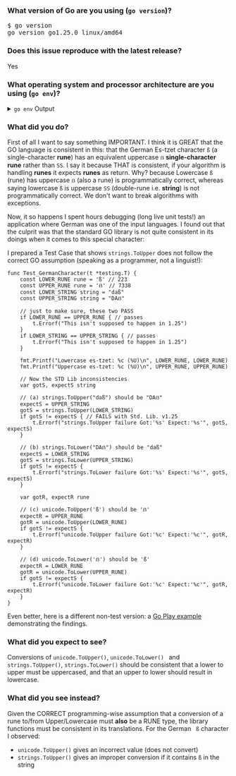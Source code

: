 <!-- Please answer these questions before submitting your issue. Thanks! -->

### What version of Go are you using (`go version`)?

<pre>
$ go version
go version go1.25.0 linux/amd64
</pre>

### Does this issue reproduce with the latest release?

Yes

### What operating system and processor architecture are you using (`go env`)?

<details><summary><code>go env</code> Output</summary><br><pre>
$ go env
AR='ar'
CC='gcc'
CGO_CFLAGS='-O2 -g'
CGO_CPPFLAGS=''
CGO_CXXFLAGS='-O2 -g'
CGO_ENABLED='1'
CGO_FFLAGS='-O2 -g'
CGO_LDFLAGS='-O2 -g'
CXX='g++'
GCCGO='gccgo'
GO111MODULE=''
GOAMD64='v1'
GOARCH='amd64'
GOAUTH='netrc'
GOBIN='/home/lordofscripts/go/bin'
GOCACHE='/home/lordofscripts/.cache/go-build'
GOCACHEPROG=''
GODEBUG=''
GOENV='/home/lordofscripts/.config/go/env'
GOEXE=''
GOEXPERIMENT=''
GOFIPS140='off'
GOFLAGS=''
GOGCCFLAGS='-fPIC -m64 -pthread -Wl,--no-gc-sections -fmessage-length=0 -ffile-prefix-map=/tmp/go-build3576437392=/tmp/go-build -gno-record-gcc-switches'
GOHOSTARCH='amd64'
GOHOSTOS='linux'
GOINSECURE=''
GOMOD='/dev/null'
GOMODCACHE='/home/lordofscripts/go/pkg/mod'
GONOPROXY=''
GONOSUMDB=''
GOOS='linux'
GOPATH='/home/lordofscripts/go'
GOPRIVATE=''
GOPROXY='https://proxy.golang.org,direct'
GOROOT='/usr/local/go'
GOSUMDB='sum.golang.org'
GOTELEMETRY='local'
GOTELEMETRYDIR='/home/lordofscripts/.config/go/telemetry'
GOTMPDIR=''
GOTOOLCHAIN='auto'
GOTOOLDIR='/usr/local/go/pkg/tool/linux_amd64'
GOVCS=''
GOVERSION='go1.25.0'
GOWORK=''
PKG_CONFIG='pkg-config'
uname -sr: Linux 6.12.41+deb13-amd64
Distributor ID:	Debian
Description:	Debian GNU/Linux 13 (trixie)
Release:	13
Codename:	trixie
/lib/x86_64-linux-gnu/libc.so.6: GNU C Library (Debian GLIBC 2.41-12) stable release version 2.41.
gdb --version: GNU gdb (Debian 16.3-1) 16.3
</pre></details>

### What did you do?

First of all I want to say something IMPORTANT. I think it is GREAT that the GO language is consistent in this: that the German Es-tzet character `ß`  (a single-character **rune**) has an equivalent uppercase `ẞ` **single-character rune** rather than `SS`. I say it because THAT is consistent, if your algorithm is handling **runes** it expects **runes** as return. Why? because Lowercase `ß` (rune) has uppercase `ẞ` (also a rune)  is programmatically correct, whereas saying lowercase `ß` is uppercase `SS` (double-rune i.e. **string**) is not programmatically correct. We don't want to break algorithms with exceptions.

Now, it so happens I spent hours debugging (long live unit tests!) an application where German was one of the input languages. I found out that the culprit was
that the standard GO library is not quite consistent in its doings when it comes
to this special character:

<!--
If possible, provide a recipe for reproducing the error.
A complete runnable program is good.
A link on go.dev/play is best.
-->

I prepared a Test Case that shows `strings.ToUpper` does not follow the correct GO assumption (speaking as a programmer, not a linguist!):

```
func Test_GermanCharacter(t *testing.T) {
	const LOWER_RUNE rune = 'ß' // 223
	const UPPER_RUNE rune = 'ẞ' // 7338
	const LOWER_STRING string = "daß"
	const UPPER_STRING string = "DAẞ"

	// just to make sure, these two PASS
	if LOWER_RUNE == UPPER_RUNE { // passes
		t.Errorf("This isn't supposed to happen in 1.25")
	}
	if LOWER_STRING == UPPER_STRING { // passes
		t.Errorf("This isn't supposed to happen in 1.25")
	}

	fmt.Printf("Lowercase es-tzet: %c (%U)\n", LOWER_RUNE, LOWER_RUNE)
	fmt.Printf("Uppercase es-tzet: %c (%U)\n", UPPER_RUNE, UPPER_RUNE)

	// Now the STD Lib inconsistencies
	var gotS, expectS string

	// (a) strings.ToUpper("daß") should be "DAẞ"
	expectS = UPPER_STRING
	gotS = strings.ToUpper(LOWER_STRING)
	if gotS != expectS { // FAILS with Std. Lib. v1.25
		t.Errorf("strings.ToUpper failure Got:'%s' Expect:'%s'", gotS, expectS)
	}

	// (b) strings.ToLower("DAẞ") should be "daß"
	expectS = LOWER_STRING
	gotS = strings.ToLower(UPPER_STRING)
	if gotS != expectS {
		t.Errorf("strings.ToLower failure Got:'%s' Expect:'%s'", gotS, expectS)
	}

	var gotR, expectR rune

	// (c) unicode.ToUpper('ß') should be 'ẞ'
	expectR = UPPER_RUNE
	gotR = unicode.ToUpper(LOWER_RUNE)
	if gotS != expectS {
		t.Errorf("unicode.ToUpper failure Got:'%c' Expect:'%c'", gotR, expectR)
	}

	// (d) unicode.ToLower('ẞ') should be 'ß'
	expectR = LOWER_RUNE
	gotR = unicode.ToLower(UPPER_RUNE)
	if gotS != expectS {
		t.Errorf("unicode.ToLower failure Got:'%c' Expect:'%c'", gotR, expectR)
	}
}
```

Even better, here is a different non-test version:  a [Go Play example](https://go.dev/play/p/b7UxbQManzI) demonstrating the findings.

### What did you expect to see?

Conversions of  `unicode.ToUpper()`, `unicode.ToLower() ` and `strings.ToUpper()`, `strings.ToLower()`  should be consistent that a lower to upper must be uppercased, and that an upper to lower should result in lowercase.

### What did you see instead?

Given the CORRECT programming-wise assumption that a conversion of a rune to/from Upper/Lowercase must **also** be a RUNE type, the library functions must be consistent in its translations. For the German ` ß` character I observed:

* `unicode.ToUpper()` gives an incorrect value (does not convert)
* `strings.ToUpper()` gives an improper conversion if it contains `ß` in the string

